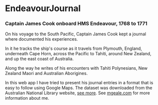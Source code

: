 # EndeavourJournal

### Captain James Cook onboard HMS Endeavour, 1768 to 1771

On his voyage to the South Pacific, Captain James Cook kept a journal where documented his experiences.

In it he tracks the ship's course as it travels from Plymouth, England, underneath Cape Horn, across the Pacific to Tahiti, around New Zealand, and up the east coast of Australia.

Along the way he writes of his encounters with Tahiti Polynesians, New Zealand Maori and Australian Aborigines.

In this web app I have tried to present his journal entries in a format that is easy to follow using Google Maps. The dataset was downloaded from the Australian National Library website, <a href="http://catalogue.nla.gov.au/Record/3525402" target="_blank">see more</a>. See <a href="https://www.mgeale.com/" target="_blank">mgeale.com</a> for more information about me.
